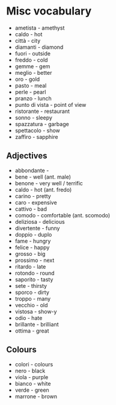 # Misc vocabulary

* ametista - amethyst
* caldo - hot
* città - city
* diamanti - diamond
* fuori - outside
* freddo - cold
* gemme - gem
* meglio - better
* oro - gold
* pasto - meal
* perle - pearl
* pranzo - lunch
* punto di vista - point of view
* ristorante - restaurant
* sonno - sleepy
* spazzatura - garbage
* spettacolo - show
* zaffiro - sapphire

## Adjectives
* abbondante - 
* bene - well (ant. male)
* benone - very well / terrific
* caldo - hot (ant. fredo)
* carino - pretty
* caro - expensive
* cattivo - bad
* comodo - comfortable  (ant. scomodo)
* deliziosa - delicious 
* divertente - funny
* doppio - duplo
* fame - hungry
* felice - happy
* grosso - big
* prossimo - next
* ritardo - late
* rotondo - round
* saporito - tasty
* sete - thirsty
* sporco - dirty
* troppo - many
* vecchio - old
* vistosa - show-y
* odio - hate
* brillante - brilliant
* ottima - great

## Colours
* colori - colours
* nero - black
* viola - purple
* bianco - white
* verde - green
* marrone - brown

